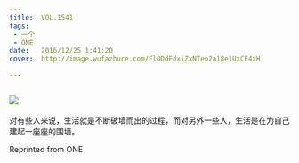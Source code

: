 ```yaml
---
title:	VOL.1541
tags:
 - 一个
 - ONE
date:	2016/12/25 1:41:20
cover:	http://image.wufazhuce.com/FlODdFdxiZxNTeo2a18e1UxCE4zH

---
```

![](http://image.wufazhuce.com/FlODdFdxiZxNTeo2a18e1UxCE4zH)
---

对有些人来说，生活就是不断破墙而出的过程，而对另外一些人，生活是在为自己建起一座座的围墙。
 
Reprinted from ONE
